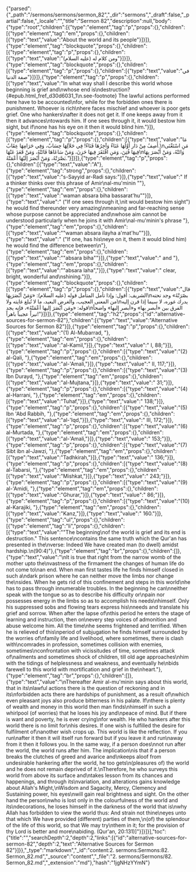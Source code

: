 {"parsed":{"_path":"/sermons/sermons/sermon_82","_dir":"sermons","_draft":false,"_partial":false,"_locale":"","title":"Sermon 82","description":null,"body":{"type":"root","children":[{"type":"element","tag":"p","props":{},"children":[{"type":"element","tag":"em","props":{},"children":[{"type":"text","value":"About the world and its people"}]}]},{"type":"element","tag":"blockquote","props":{},"children":[{"type":"element","tag":"p","props":{},"children":[{"type":"text","value":"ومن كلام له (عليه السلام)"}]}]},{"type":"element","tag":"blockquote","props":{},"children":[{"type":"element","tag":"p","props":{},"children":[{"type":"text","value":"في صفة الدنيا"}]}]},{"type":"element","tag":"p","props":{},"children":[{"type":"text","value":"In what way shall I describe this world whose beginning is grief and\nwhose end is\ndestruction?{#epub.html_fref_d30d6031_1\n.see-footnote} The lawful actions performed here have to be accounted\nfor, while for the forbidden ones there is punishment. Whoever is rich\nhere faces mischief and whoever is poor gets grief. One who hankers\nafter it does not get it. If one keeps away from it then it advances\ntowards him. If one sees through it, it would bestow him sight, but if\none has his eye on it then it would blind him."}]},{"type":"element","tag":"blockquote","props":{},"children":[{"type":"element","tag":"p","props":{},"children":[{"type":"text","value":"مَا أَصِفُ مِنْ دَار أَوَّلُهَا عَنَاءٌ وَآخِرُهَا فَنَاءٌ! فِي حَلاَلِهَا حِسَابٌ، وَفِي حَرَامِهَا عِقَابٌ.\nمَنِ اسْتَغْنَى فِيهَا فُتِنَ، وَمَنِ افْتَقَرَ فِيهَا حَزِنَ، وَمَنْ سَاعَاهَا فَاتَتْهُ، وَمَنْ قَعَدَ عَنْهَا\nوَاتَتْهُ، وَمَنْ أَبْصَرَ بِهَا بَصَّرَتْهُ، وَمَنْ أَبْصَرَ إلَيْهَا أَعْمَتْهُ."}]}]},{"type":"element","tag":"p","props":{},"children":[{"type":"text","value":"A"},{"type":"element","tag":"strong","props":{},"children":[{"type":"text","value":"s-Sayyid ar-Radi says:"}]},{"type":"text","value":" If a thinker thinks over this phrase of Amir\nal-mu'minin \""},{"type":"element","tag":"em","props":{},"children":[{"type":"text","value":"waman absara biha bassarat'hu\""}]},{"type":"text","value":" (\"If one sees through it,\nit would bestow him sight\") he would find thereunder very amazing\nmeaning and far-reaching sense whose purpose cannot be appreciated and\nwhose aim cannot be understood particularly when he joins it with Amir\nal-mu'minin's phrase "},{"type":"element","tag":"em","props":{},"children":[{"type":"text","value":"\"waman absara ilayha a'mat'hu\""}]},{"type":"text","value":" (\"If one, has his\neye on it, them it would blind him) he would find the difference between\n"},{"type":"element","tag":"em","props":{},"children":[{"type":"text","value":"\"absara biha\""}]},{"type":"text","value":" and "},{"type":"element","tag":"em","props":{},"children":[{"type":"text","value":"\"absara laha\","}]},{"type":"text","value":" clear, bright, wonderful and\nshining."}]},{"type":"element","tag":"blockquote","props":{},"children":[{"type":"element","tag":"p","props":{},"children":[{"type":"text","value":"قال الشريف: أقول: وإذا تأمل المتأمل قوله (عليه السلام): «وَمَنْ أبْصَرَبِهَا\nبصّرَتْهُ» وجد تحته من المعنى العجيب، والغرض البعيد، ما لا تُبلغ غايته ولا\nيدرك غوره، لا سيما إذا قرن إليه قوله: «ومَن أبْصَرَ إليها أعْمَتْهُ»، فإنه يجد\nالفرق بين «أبصر بها» و«أبصر إليها» واضحاً نيراً عجيباً باهراً!"}]}]},{"type":"element","tag":"h2","props":{"id":"alternative-sources-for-sermon-82"},"children":[{"type":"text","value":"Alternative Sources for Sermon 82"}]},{"type":"element","tag":"p","props":{},"children":[{"type":"text","value":"(1) Al-Mubarrad, "},{"type":"element","tag":"em","props":{},"children":[{"type":"text","value":"al-Kamil,"}]},{"type":"text","value":" I, 88;"}]},{"type":"element","tag":"p","props":{},"children":[{"type":"text","value":"(2) al-Qali, "},{"type":"element","tag":"em","props":{},"children":[{"type":"text","value":"al-'Amali,"}]},{"type":"text","value":" II, 117;"}]},{"type":"element","tag":"p","props":{},"children":[{"type":"text","value":"(3) Ibn Durayd, "},{"type":"element","tag":"em","props":{},"children":[{"type":"text","value":"al-Mujtana,"}]},{"type":"text","value":" 31;"}]},{"type":"element","tag":"p","props":{},"children":[{"type":"text","value":"(4) al-Harrani, "},{"type":"element","tag":"em","props":{},"children":[{"type":"text","value":"Tuhaf,"}]},{"type":"text","value":" 138;"}]},{"type":"element","tag":"p","props":{},"children":[{"type":"text","value":"(5) Ibn 'Abd Rabbih, "},{"type":"element","tag":"em","props":{},"children":[{"type":"text","value":"al-'Iqd,"}]},{"type":"text","value":" III, 172;"}]},{"type":"element","tag":"p","props":{},"children":[{"type":"text","value":"(6) al-Murtada, "},{"type":"element","tag":"em","props":{},"children":[{"type":"text","value":"al-'Amali,"}]},{"type":"text","value":" 153;"}]},{"type":"element","tag":"p","props":{},"children":[{"type":"text","value":"(7) Sibt ibn al-Jawzi, "},{"type":"element","tag":"em","props":{},"children":[{"type":"text","value":"Tadhkirah,"}]},{"type":"text","value":" 136;"}]},{"type":"element","tag":"p","props":{},"children":[{"type":"text","value":"(8) al-Tabarsi, "},{"type":"element","tag":"em","props":{},"children":[{"type":"text","value":"Mishkat,"}]},{"type":"text","value":" 243;"}]},{"type":"element","tag":"p","props":{},"children":[{"type":"text","value":"(9) al-'Amidi, "},{"type":"element","tag":"em","props":{},"children":[{"type":"text","value":"Ghurar,"}]},{"type":"text","value":" 86;"}]},{"type":"element","tag":"p","props":{},"children":[{"type":"text","value":"(10) al-Karajiki, "},{"type":"element","tag":"em","props":{},"children":[{"type":"text","value":"Kanz,"}]},{"type":"text","value":" 160."}]},{"type":"element","tag":"ul","props":{},"children":[{"type":"element","tag":"li","props":{},"children":[{"type":"text","value":"\"The beginning\nof the world is grief and its end is destruction.\" This sentence\ncontains the same truth which the Qur'an has presented in the\nverse: Indeed We have created man (to dwell) amidst hardship.\n(90:4)"},{"type":"element","tag":"br","props":{},"children":[]},{"type":"text","value":"\nIt is true that right from the narrow womb of the mother upto the\nvastness of the firmament the changes of human life do not come to\nan end. When man first tastes life he finds himself closed in such a\ndark prison where he can neither move the limbs nor change the\nsides. When he gets rid of this confinement and steps in this world\nhe has to pass through innumerable troubles. In the beginning he can\nneither speak with the tongue so as to describe his difficulty or\npain nor possesses energy in the limbs so as to accomplish his needs\nhimself. Only his suppressed sobs and flowing tears express his\nneeds and translate his grief and sorrow. When after the lapse of\nthis period he enters the stage of learning and instruction, then on\nevery step voices of admonition and abuse welcome him. All the time\nhe seems frightened and terrified. When he is relieved of this\nperiod of subjugation he finds himself surrounded by the worries of\nfamily life and livelihood, where sometimes, there is clash with\ncomrades in profession, sometimes collision with enemies, sometimes\nconfrontation with vicissitudes of time, sometimes attack of\nailments and sometimes shock of children, till old age approaches\nhim with the tidings of helplessness and weakness, and eventually he\nbids farewell to this world with mortification and grief in the\nheart."},{"type":"element","tag":"br","props":{},"children":[]},{"type":"text","value":"\nThereafter Amir al-mu'minin says about this world, that in its\nlawful actions there is the question of reckoning and in its\nforbidden acts there are hardships of punishment, as a result of\nwhich even pleasant joys also produce bitterness in his palate. If\nthere is plenty of wealth and money in this world then man finds\nhimself in such a whirlpool (of worries) that he loses his joy and\npeace of mind. But if there is want and poverty, he is ever crying\nfor wealth. He who hankers after this world there is no limit for\nhis desires. If one wish is fulfilled the desire for fulfilment of\nanother wish crops up. This world is like the reflection. If you run\nafter it then it will itself run forward but if you leave it and run\naway from it then it follows you. In the same way, if a person does\nnot run after the world, the world runs after him. The implication\nis that if a person breaks the clutches of greed and avarice and\nkeeps aloof from undesirable hankering after the world, he too gets\n(pleasures of) the world and he does not remain deprived of it.\nTherefore, he who surveys this world from above its surface and\ntakes lesson from its chances and happenings, and through its\nvariation, and alterations gains knowledge about Allah's Might,\nWisdom and Sagacity, Mercy, Clemency and Sustaining power, his eyes\nwill gain real brightness and sight. On the other hand the person\nwho is lost only in the colourfulness of the world and its\ndecorations, he loses himself in the darkness of the world that is\nwhy Allah has forbidden to view the world thus: And strain not thine\neyes unto that which We have provided (different) parties of them,\n(of) the splendour of the life of this world, so that We may try\nthem in it; for the provision of thy Lord is better and more\nabiding. (Qur'an, 20:131)]"}]}]}],"toc":{"title":"","searchDepth":2,"depth":2,"links":[{"id":"alternative-sources-for-sermon-82","depth":2,"text":"Alternative Sources for Sermon 82"}]}},"_type":"markdown","_id":"content:2. sermons:Sermons:82. Sermon_82.md","_source":"content","_file":"2. sermons/Sermons/82. Sermon_82.md","_extension":"md"},"hash":"1jgNHzYYmN"}